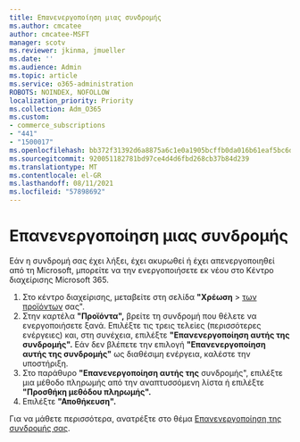 ```yaml
---
title: Επανενεργοποίηση μιας συνδρομής
ms.author: cmcatee
author: cmcatee-MSFT
manager: scotv
ms.reviewer: jkinma, jmueller
ms.date: ''
ms.audience: Admin
ms.topic: article
ms.service: o365-administration
ROBOTS: NOINDEX, NOFOLLOW
localization_priority: Priority
ms.collection: Adm_O365
ms.custom:
- commerce_subscriptions
- "441"
- "1500017"
ms.openlocfilehash: bb372f31392d6a8875a6c1e0a1905bcffb0da016b61eaf5bc6dbb2bcbb561a45
ms.sourcegitcommit: 920051182781bd97ce4d4d6fbd268cb37b84d239
ms.translationtype: MT
ms.contentlocale: el-GR
ms.lasthandoff: 08/11/2021
ms.locfileid: "57898692"
---
```

# <a name="how-to-reactivate-a-subscription"></a>Επανενεργοποίηση μιας συνδρομής

Εάν η συνδρομή σας έχει λήξει, έχει ακυρωθεί ή έχει απενεργοποιηθεί από τη Microsoft, μπορείτε να την ενεργοποιήσετε εκ νέου στο Κέντρο διαχείρισης Microsoft 365.
  
1. Στο κέντρο διαχείρισης, μεταβείτε στη σελίδα **"Χρέωση** \> [των προϊόντων](https://go.microsoft.com/fwlink/p/?linkid=842054) σας".
2. Στην καρτέλα **"Προϊόντα",** βρείτε τη συνδρομή που θέλετε να ενεργοποιήσετε ξανά. Επιλέξτε τις τρεις τελείες (περισσότερες ενέργειες) και, στη συνέχεια, επιλέξτε **"Επανενεργοποίηση αυτής της συνδρομής".**
    Εάν δεν βλέπετε την επιλογή **"Επανενεργοποίηση αυτής της συνδρομής"** ως διαθέσιμη ενέργεια, καλέστε την υποστήριξη.
3. Στο παράθυρο **"Επανενεργοποίηση αυτής της** συνδρομής", επιλέξτε μια μέθοδο πληρωμής από την αναπτυσσόμενη λίστα ή επιλέξτε **"Προσθήκη μεθόδου πληρωμής".**
4. Επιλέξτε **"Αποθήκευση".**

Για να μάθετε περισσότερα, ανατρέξτε στο θέμα [Επανενεργοποίηση της συνδρομής σας](https://docs.microsoft.com/microsoft-365/commerce/subscriptions/reactivate-your-subscription).